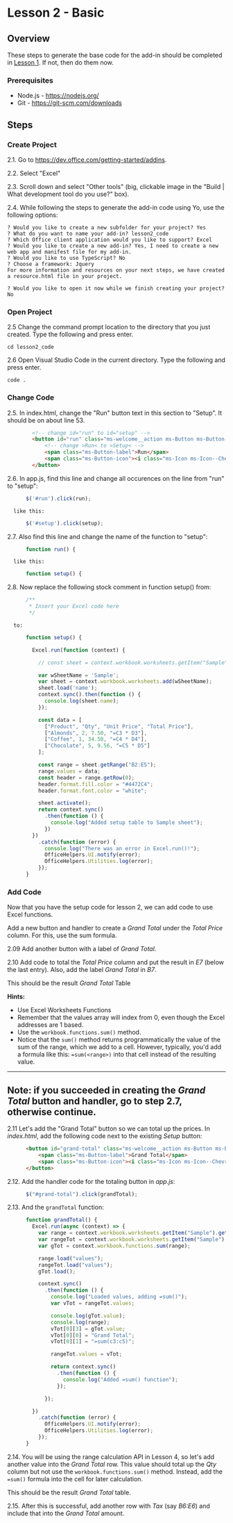 # Lesson 2 - Basic

## Overview
These steps to generate the base code for the add-in should be completed in [Lesson 1](./Lesson1.md). If not, then do them now.

### Prerequisites
- Node.js - <https://nodejs.org/>
- Git - <https://git-scm.com/downloads>

## Steps

### Create Project

2.1. Go to <https://dev.office.com/getting-started/addins>.

2.2. Select "Excel"

2.3. Scroll down and select "Other tools" (big, clickable image in the "Build | What development tool do you use?" box).

2.4. While following the steps to generate the add-in code using Yo, use the following options:

```
? Would you like to create a new subfolder for your project? Yes                                                
? What do you want to name your add-in? lesson2_code                                                            
? Which Office client application would you like to support? Excel                                              
? Would you like to create a new add-in? Yes, I need to create a new web app and manifest file for my add-in.   
? Would you like to use TypeScript? No                                                                          
? Choose a framework: Jquery                                                                                    
For more information and resources on your next steps, we have created a resource.html file in your project.    

? Would you like to open it now while we finish creating your project? No                                       
```

### Open Project

2.5 Change the command prompt location to the directory that you just created. Type the following and press enter.

```
cd lesson2_code
```

2.6 Open Visual Studio Code in the current directory. Type the following and press enter.

```
code .
```

### Change Code

2.5. In index.html, change the "Run" button text in this section to "Setup". It
should be on about line 53.

```html
        <!-- change id="run" to id="setup" -->
        <button id="run" class="ms-welcome__action ms-Button ms-Button--hero ms-u-slideUpIn20">
            <!-- change >Run< to >Setup< -->
            <span class="ms-Button-label">Run</span>
            <span class="ms-Button-icon"><i class="ms-Icon ms-Icon--ChevronRight"></i></span>
        </button>
```

2.6. In app.js, find this line and change all occurences on the line from "run" to "setup":

```javascript
      $('#run').click(run);
```

      like this: 

```javascript
      $('#setup').click(setup);
```

2.7. Also find this line and change the name of the function to "setup":

```javascript
      function run() {
```        

      like this: 

```javascript
      function setup() {
```

2.8. Now replace the following stock comment in function setup() from: 

```javascript
      /**
       * Insert your Excel code here
       */
```

      to: 

```javascript
      function setup() {

        Excel.run(function (context) {

          // const sheet = context.workbook.worksheets.getItem("Sample");

          var wSheetName = 'Sample';
          var sheet = context.workbook.worksheets.add(wSheetName);
          sheet.load('name');
          context.sync().then(function () {
            console.log(sheet.name);
          });

          const data = [
            ["Product", "Qty", "Unit Price", "Total Price"],
            ["Almonds", 2, 7.50, "=C3 * D3"],
            ["Coffee", 1, 34.50, "=C4 * D4"],
            ["Chocolate", 5, 9.56, "=C5 * D5"]
          ];

          const range = sheet.getRange("B2:E5");
          range.values = data;
          const header = range.getRow(0);
          header.format.fill.color = "#4472C4";
          header.format.font.color = "white";

          sheet.activate();
          return context.sync()
            .then(function () {
              console.log("Added setup table to Sample sheet");
            })
        })
          .catch(function (error) {
            console.log("There was an error in Excel.run()!");
            OfficeHelpers.UI.notify(error);
            OfficeHelpers.Utilities.log(error);
          });
      }
```

### Add Code

Now that you have the setup code for lesson 2, we can add code to use Excel
functions. 

Add a new button and handler to create a *Grand Total* under the *Total Price* column. For this, use the sum formula.

2.09 Add another button with a label of *Grand Total*.

2.10 Add code to total the *Total Price* column and put the result in *E7* (below the last entry). Also, add the label *Grand Total* in *B7*.

This should be the result *Grand Total* Table

**Hints:**

- Use Excel Worksheets Functions
- Remember that the values array will index from 0, even though the Excel addresses are 1 based.
- Use the `workbook.functions.sum()` method.
- Notice that the `sum()` method returns programmatically the value of the sum of the range, which we add to a cell. However, typically, you'd add a formula like this: `=sum(<range>)` into that cell instead of the resulting value.

---
Note: if you succeeded in creating the *Grand Total* button and handler, go to step **2.7**, otherwise continue.
---

2.11 Let's add the "Grand Total" button so we can total up the prices. In *index.html*, add the following code next to the existing *Setup* button:

```html
      <button id="grand-total" class="ms-welcome__action ms-Button ms-Button--hero ms-u-slideUpIn20">
          <span class="ms-Button-label">Grand Total</span>
          <span class="ms-Button-icon"><i class="ms-Icon ms-Icon--ChevronRight"></i></span>
      </button>
```

2.12. Add the handler code for the totaling button in *app.js*:

```javascript
      $("#grand-total").click(grandTotal);
```

2.13. And the `grandTotal` function:

```javascript
      function grandTotal() {
        Excel.run(async (context) => {
          var range = context.workbook.worksheets.getItem("Sample").getRange("E3:E5");
          var rangeTot = context.workbook.worksheets.getItem("Sample").getRange("B7:E8");
          var gTot = context.workbook.functions.sum(range);

          range.load("values");
          rangeTot.load("values");
          gTot.load();

          context.sync()
            .then(function () {
              console.log("Loaded values, adding =sum()");
              var vTot = rangeTot.values;

              console.log(gTot.value);
              console.log(range);
              vTot[0][3] = gTot.value;
              vTot[0][0] = "Grand Total";
              vTot[0][1] = "=sum(c3:c5)";

              rangeTot.values = vTot;

              return context.sync()
                .then(function () {
                  console.log("Added =sum() function");
                });

            });

        })
          .catch(function (error) {
            OfficeHelpers.UI.notify(error);
            OfficeHelpers.Utilities.log(error);
          });
      }
```

2.14. You will be using the range calculation API in Lesson 4, so let's add another value into the *Grand Total* row. This value should total up the *Qty* column but not use the `workbook.functions.sum()` method. Instead, add the `=sum()` formula into the cell for later calculation.

This should be the result *Grand Total* table.

2.15. After this is successful, add another row with *Tax* (say *B6:E6*) and include that into the *Grand Total* amount.
